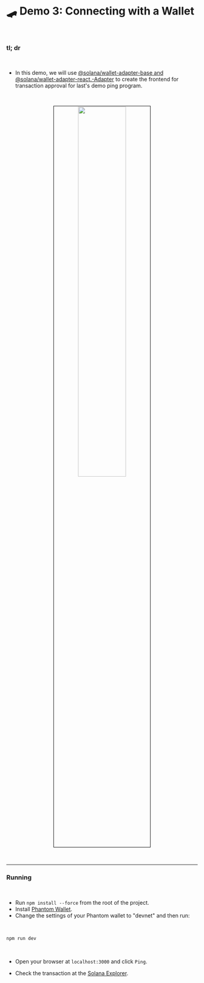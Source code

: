 # 🛹 Demo 3: Connecting with a Wallet


<br>

### tl; dr

<br>

* In this demo, we will use [@solana/wallet-adapter-base and @solana/wallet-adapter-react.-Adapter](https://github.com/anza-xyz/wallet-adapter) to create the frontend for transaction approval for last's demo ping program.

<br>

<p align="center">
<img src="https://github.com/urani-labs/solana-dev-onboarding-rs/assets/162904807/19131c4e-ab5a-44d3-8da7-6175325d71f6" width="50%" align="center" style="padding:1px;border:1px solid black;"/>
</p>

<br>

---

### Running

<br>

* Run `npm install --force` from the root of the project.
* Install [Phantom Wallet](https://phantom.app/).
* Change the settings of your Phantom wallet to "devnet" and then run:

<br>

```
npm run dev
```

<br>

* Open your browser at `localhost:3000` and click `Ping`.

* Check the transaction at the [Solana Explorer](https://explorer.solana.com/?cluster=devnet).
